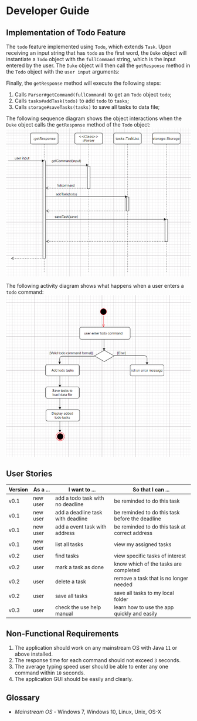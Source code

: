 # Developer Guide

## Implementation of Todo Feature
The `todo` feature implemented using `Todo`, which extends `Task`.
Upon receiving an input string that has `todo` as the first word, the `Duke` object will instantiate a
`Todo` object with the `fullCommand` string, which is the input entered by the user. The `Duke`
object will then call the `getResponse` method in the `Todo` object with the `user input` arguments:

Finally, the `getResponse` method will execute the following steps:
1. Calls `Parser#getCommand(fullCommand)` to get an `Todo` object `todo`;
2. Calls `tasks#addTask(todo)` to add `todo` to `tasks`;
3. Calls `storage#saveTasks(tasks)` to save all tasks to data file;

The following sequence diagram shows the object interactions when the `Duke` object calls the `getResponse` method
of the `Todo` object:
![TodoSequenceDiagram](./TodoSequenceDiagram.png)

The following activity diagram shows what happens when a user enters a `todo` command:
![TodoActivityDiagram](./TodoActivityDiagram.png)

## User Stories

|Version| As a ... | I want to ... | So that I can ...|
|--------|----------|---------------|------------------|
|v0.1|new user|add a todo task with no deadline|be reminded to do this task|
|v0.1|new user|add a deadline task with deadline|be reminded to do this task before the deadline|
|v0.1|new user|add a event task with address|be reminded to do this task at correct address|
|v0.1|new user|list all tasks|view my assigned tasks|
|v0.2|user|find tasks|view specific tasks of interest|
|v0.2|user|mark a task as done|know which of the tasks are completed|
|v0.2|user|delete a task|remove a task that is no longer needed|
|v0.2|user|save all tasks|save all tasks to my local folder|
|v0.3|user|check the use help manual|learn how to use the app quickly and easily|

## Non-Functional Requirements

1. The application should work on any mainstream OS with Java `11` or above installed.
2. The response time for each command should not exceed `3` seconds.
3. The average typing speed user should be able to enter any one command within `10` seconds.
4. The application GUI should be easily and clearly.

## Glossary

* *Mainstream OS* - Windows 7, Windows 10, Linux, Unix, OS-X